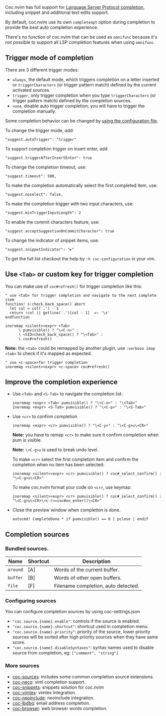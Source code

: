 Coc.nvim has full support for [Language Server Protocol completion](https://langserver.org/), including snippet and additional text edits support.

By default, coc.nvim use its own `completeopt` option during completion to provide the best auto completion experience.

There's no function of coc.nvim that can be used as `omnifunc` because it's not possible to support all LSP completion features when using `omnifunc`.

## Trigger mode of completion

There are 3 different trigger modes:

* `always`, the default mode, which triggers completion on a letter inserted or `triggerCharacters` (or trigger pattern match) defined by the current activated sources.
* `trigger`, only trigger completion when you type `triggerCharacters` (or trigger pattern match) defined by the completion sources.
* `none`, disable auto trigger completion, you will have to trigger the completion manually.

Some completion behavior can be changed by [using the configuration file](https://github.com/neoclide/coc.nvim/wiki/Using-the-configuration-file).

To change the trigger mode, add:

    "suggest.autoTrigger": "trigger"

To support completion trigger on insert enter, add
  
    "suggest.triggerAfterInsertEnter": true

To change the completion timeout, use:
 
    "suggest.timeout": 500,

To make the completion automatically select the first completed item, use: 

    "suggest.noselect": false,

To make the completion trigger with two input characters, use: 

    "suggest.minTriggerInputLength": 2

To enable the commit characters feature, use: 

    "suggest.acceptSuggestionOnCommitCharacter": true

To change the indicator of snippet items, use:

    "suggest.snippetIndicator": "►"

To get the full list checkout the help by `:h coc-configuration` in your vim.

## Use `<Tab>` or custom key for trigger completion

You can make use of `coc#refresh()` for trigger completion like this:

``` vim
" use <tab> for trigger completion and navigate to the next complete item
function! s:check_back_space() abort
  let col = col('.') - 1
  return !col || getline('.')[col - 1]  =~ '\s'
endfunction

inoremap <silent><expr> <Tab>
      \ pumvisible() ? "\<C-n>" :
      \ <SID>check_back_space() ? "\<Tab>" :
      \ coc#refresh()
```

**Note:** the `<tab>` could be remapped by another plugin, use `:verbose imap <tab>` to check if it's mapped as expected.

``` vim
" use <c-space>for trigger completion
inoremap <silent><expr> <c-space> coc#refresh()
```

## Improve the completion experience

* Use `<Tab>` and `<S-Tab>` to navigate the completion list:

   ``` vim
   inoremap <expr> <Tab> pumvisible() ? "\<C-n>" : "\<Tab>"
   inoremap <expr> <S-Tab> pumvisible() ? "\<C-p>" : "\<S-Tab>"
   ```

* Use `<cr>` to confirm completion
    ``` vim
    inoremap <expr> <cr> pumvisible() ? "\<C-y>" : "\<C-g>u\<CR>"
    ```
  **Note:** you have to remap `<cr>` to make sure it confirm completion when pum is visible.

  **Note:** `\<C-g>u` is used to break undo level.
   
  To make `<cr>` select the first completion item and confirm the completion when no item has been selected:
    ``` vim
    inoremap <silent><expr> <cr> pumvisible() ? coc#_select_confirm() : "\<C-g>u\<CR>"
    ```
  To make coc.nvim format your code on `<cr>`, use keymap:

    ``` vim
    inoremap <silent><expr> <cr> pumvisible() ? coc#_select_confirm() : "\<C-g>u\<CR>\<c-r>=coc#on_enter()\<CR>"
    ```

* Close the preview window when completion is done.
    ``` vim
    autocmd! CompleteDone * if pumvisible() == 0 | pclose | endif
    ```
## Completion sources

### Bundled sources.

Name         |Shortcut| Description                                             
------------ |--------| -------------                                           
`around`     |[A]     |Words of the current buffer.                                
`buffer`     |[B]     |Words of other open buffers.                           
`file`       |[F]     |Filename completion, auto detected.  

### Configuring sources

You can configure completion sources by using coc-settings.json

* `"coc.source.{name}.enable"`: controls if the source is enabled.
* `"coc.source.{name}.shortcut"`: shortcut used in completion menu.
* `"coc.source.{name}.priority"`: priority of the source, lower priority sources will be sorted after high priority sources when they have same score.
* `"coc.source.{name}.disableSyntaxes"`: syntax names used to disable source from completion, eg: `["comment", "string"]`        

### More sources

- [coc-sources](https://github.com/neoclide/coc-sources): includes some common
  completion source extensions.
- [coc-neco](https://github.com/neoclide/coc-neco): viml completion support.
- [coc-snippets](https://github.com/neoclide/coc-snippets): snippets solution for coc.nvim
- [coc-vimtex](https://github.com/neoclide/coc-vimtex): vimtex integration.
- [coc-neoinclude](https://github.com/jsfaint/coc-neoinclude): neoinclude
  integration.
- [coc-lbdbq](https://github.com/zidhuss/coc-lbdbq): email address completion.
- [coc-browser](https://github.com/voldikss/coc-browser): web browser words completion.